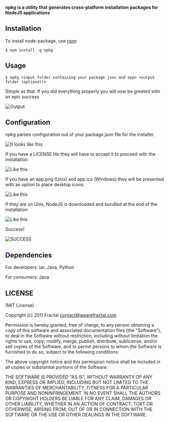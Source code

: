**npkg is a utility that generates cross-platform installation packages for NodeJS applications**

## Installation

To install node-package, use [npm](http://github.com/isaacs/npm):

    $ npm install -g npkg

## Usage

    $ npkg <input folder containing your package.json and app> <output folder (optional)>

Simple as that. If you did everything properly you will now be greeted with an epic success

![Output](http://i.imgur.com/HiFwh.png)

## Configuration

npkg parses configuration out of your package.json file for the installer.

![It looks like this](http://i.imgur.com/dDDkx.png)


If you have a LICENSE file they will have to accept it to proceed with the installation

![Like this](http://i.imgur.com/Va7Wq.png)


If you have an app.png (Unix) and app.ico (Windows) they will be presented with an option to place desktop icons.

![Like this](http://i.imgur.com/i9pMb.png)


If they are on Unix, NodeJS is downloaded and bundled at the end of the installation

![Like this](http://i.imgur.com/O8pDG.png)

Success!

![SUCCESS](http://i.imgur.com/IjBUo.png)

## Dependencies

For developers: tar, Java, Python

For consumers: Java

## LICENSE

(MIT License)

Copyright (c) 2011 Fractal <contact@wearefractal.com>

Permission is hereby granted, free of charge, to any person obtaining
a copy of this software and associated documentation files (the
"Software"), to deal in the Software without restriction, including
without limitation the rights to use, copy, modify, merge, publish,
distribute, sublicense, and/or sell copies of the Software, and to
permit persons to whom the Software is furnished to do so, subject to
the following conditions:

The above copyright notice and this permission notice shall be
included in all copies or substantial portions of the Software.

THE SOFTWARE IS PROVIDED "AS IS", WITHOUT WARRANTY OF ANY KIND,
EXPRESS OR IMPLIED, INCLUDING BUT NOT LIMITED TO THE WARRANTIES OF
MERCHANTABILITY, FITNESS FOR A PARTICULAR PURPOSE AND
NONINFRINGEMENT. IN NO EVENT SHALL THE AUTHORS OR COPYRIGHT HOLDERS BE
LIABLE FOR ANY CLAIM, DAMAGES OR OTHER LIABILITY, WHETHER IN AN ACTION
OF CONTRACT, TORT OR OTHERWISE, ARISING FROM, OUT OF OR IN CONNECTION
WITH THE SOFTWARE OR THE USE OR OTHER DEALINGS IN THE SOFTWARE.


